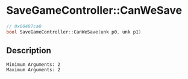 # SaveGameController::CanWeSave
```c
// 0x00487ca0
bool SaveGameController::CanWeSave(unk p0, unk p1)
```
## Description
```
Minimum Arguments: 2
Maximum Arguments: 2
```
